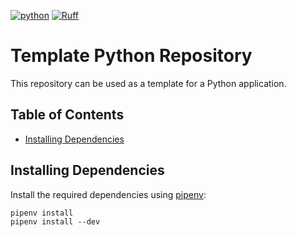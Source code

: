 [![python](https://img.shields.io/badge/Python-3.11-3776AB.svg?style=flat&logo=python&logoColor=ffd343)](https://docs.python.org/3.11/)
[![Ruff](https://img.shields.io/endpoint?url=https://raw.githubusercontent.com/astral-sh/ruff/main/assets/badge/v2.json)](https://github.com/astral-sh/ruff)
<!-- omit from toc -->
# Template Python Repository
This repository can be used as a template for a Python application.

<!-- omit from toc -->
## Table of Contents
- [Installing Dependencies](#installing-dependencies)

## Installing Dependencies
Install the required dependencies using [pipenv](https://github.com/pypa/pipenv):

    pipenv install
    pipenv install --dev
